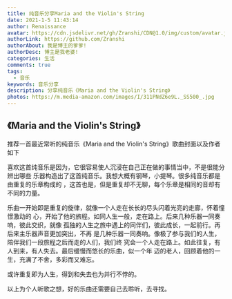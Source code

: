 ```yaml
---
title: 纯音乐分享Maria and the Violin's String
date: 2021-1-5 11:43:14
author: Renaissance
avatar: https://cdn.jsdelivr.net/gh/Zranshi/CDN@1.0/img/custom/avatar.jpg
authorLink: https://github.com/Zranshi
authorAbout: 我是博主的爹爹!
authorDesc: 博主是我老婆!
categories: 生活
comments: true
tags:
  - 音乐
keywords: 音乐分享
description: 分享纯音乐《Maria and the Violin's String》
photos: https://m.media-amazon.com/images/I/311PNdZ6e9L._SS500_.jpg
---
```


## 《Maria and the Violin's String》

推荐一首最近常听的纯音乐《Maria and the Violin's String》歌曲封面以及作者如下

喜欢这首纯音乐是因为，它很容易使人沉浸在自己正在做的事情当中，不是很能分辨出哪些
乐器构造出了这首纯音乐。我想大概有钢琴，小提琴。很多纯音乐都是由重复的乐章构成的
，这首也是，但是重复却不无聊，每个乐章是相同的音却有不同的力量。

乐曲一开始即是重复的旋律，就像一个人走在长长的尽头闪着光亮的走廊，怀着憧憬激动的
心，开始了他的旅程。如同人生一般，走在路上。后来几种乐器一同奏响，彼此交织，就像
孤独的人生之旅中遇上的同伴们，彼此成长，一起前行。再后来主乐器声音更加突出，不再
是几种乐器一同奏响。像极了参与我们的人生，陪伴我们一段旅程之后而走的人们，我们终
究会一个人走在路上。如此往复，有人到来，有人失去。最后缓慢而悠长的乐曲，似一个年
迈的老人，回顾着他的一生，充满了不舍，多彩而又难忘。

或许重复即为人生，得到和失去也为并行不悖的。

以上为个人听歌之想，好的乐曲还需要自己去聆听，去寻找。
